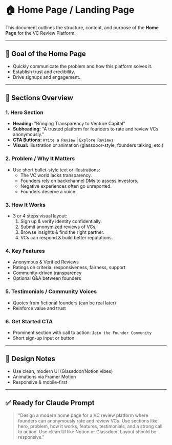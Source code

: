 # 🏠 Home Page / Landing Page

This document outlines the structure, content, and purpose of the **Home Page** for the VC Review Platform.

---

## 🎯 Goal of the Home Page
- Quickly communicate the problem and how this platform solves it.
- Establish trust and credibility.
- Drive signups and engagement.

---

## 📌 Sections Overview

### 1. **Hero Section**
- **Heading:** "Bringing Transparency to Venture Capital"
- **Subheading:** "A trusted platform for founders to rate and review VCs anonymously."
- **CTA Buttons:** `Write a Review` | `Explore Reviews`
- **Visual:** Illustration or animation (glassdoor-style, founders talking, etc.)

### 2. **Problem / Why It Matters**
- Use short bullet-style text or illustrations:
  - The VC world lacks transparency.
  - Founders rely on backchannel DMs to assess investors.
  - Negative experiences often go unreported.
  - Founders deserve a voice.

### 3. **How It Works**
- 3 or 4 steps visual layout:
  1. Sign up & verify identity confidentially.
  2. Submit anonymized reviews of VCs.
  3. Browse insights & find the right partner.
  4. VCs can respond & build better reputations.

### 4. **Key Features**
- Anonymous & Verified Reviews
- Ratings on criteria: responsiveness, fairness, support
- Community-driven transparency
- Optional Q&A between founders

### 5. **Testimonials / Community Voices**
- Quotes from fictional founders (can be real later)
- Reinforce value and trust

### 6. **Get Started CTA**
- Prominent section with call to action: `Join the Founder Community`
- Short sign-up input or button

---

## 🎨 Design Notes
- Use clean, modern UI (Glassdoor/Notion vibes)
- Animations via Framer Motion
- Responsive & mobile-first

---

## ✅ Ready for Claude Prompt
> "Design a modern home page for a VC review platform where founders can anonymously rate and review VCs. Use sections like hero, problem, how it works, features, testimonials, and a strong call to action. Use clean UI like Notion or Glassdoor. Layout should be responsive."

